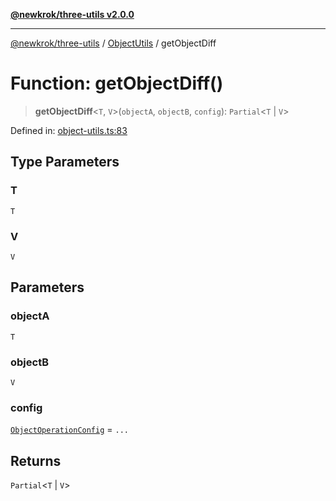 [**@newkrok/three-utils v2.0.0**](../../../../README.md)

***

[@newkrok/three-utils](../../../../globals.md) / [ObjectUtils](../README.md) / getObjectDiff

# Function: getObjectDiff()

> **getObjectDiff**\<`T`, `V`\>(`objectA`, `objectB`, `config`): `Partial`\<`T` \| `V`\>

Defined in: [object-utils.ts:83](https://github.com/NewKrok/three-utils/blob/a38231b899f4eeb8c881d6a9f7248bab4e06755e/src/object-utils.ts#L83)

## Type Parameters

### T

`T`

### V

`V`

## Parameters

### objectA

`T`

### objectB

`V`

### config

[`ObjectOperationConfig`](../type-aliases/ObjectOperationConfig.md) = `...`

## Returns

`Partial`\<`T` \| `V`\>
